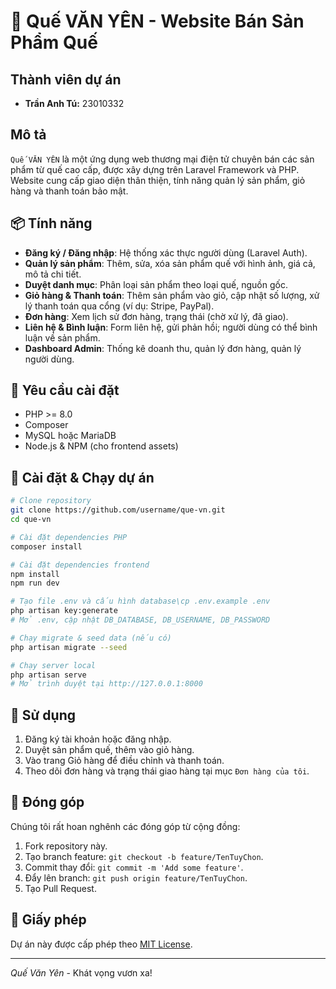 # 🍂 Quế VĂN YÊN - Website Bán Sản Phẩm Quế

## Thành viên dự án
- **Trần Anh Tú:** 23010332

## Mô tả
`Quế VĂN YÊN` là một ứng dụng web thương mại điện tử chuyên bán các sản phẩm từ quế cao cấp, được xây dựng trên Laravel Framework và PHP. Website cung cấp giao diện thân thiện, tính năng quản lý sản phẩm, giỏ hàng và thanh toán bảo mật.

## 📦 Tính năng
- **Đăng ký / Đăng nhập**: Hệ thống xác thực người dùng (Laravel Auth).
- **Quản lý sản phẩm**: Thêm, sửa, xóa sản phẩm quế với hình ảnh, giá cả, mô tả chi tiết.
- **Duyệt danh mục**: Phân loại sản phẩm theo loại quế, nguồn gốc.
- **Giỏ hàng & Thanh toán**: Thêm sản phẩm vào giỏ, cập nhật số lượng, xử lý thanh toán qua cổng (ví dụ: Stripe, PayPal).
- **Đơn hàng**: Xem lịch sử đơn hàng, trạng thái (chờ xử lý, đã giao).
- **Liên hệ & Bình luận**: Form liên hệ, gửi phản hồi; người dùng có thể bình luận về sản phẩm.
- **Dashboard Admin**: Thống kê doanh thu, quản lý đơn hàng, quản lý người dùng.

## 🚀 Yêu cầu cài đặt
- PHP >= 8.0
- Composer
- MySQL hoặc MariaDB
- Node.js & NPM (cho frontend assets)

## 🔧 Cài đặt & Chạy dự án
```bash
# Clone repository
git clone https://github.com/username/que-vn.git
cd que-vn

# Cài đặt dependencies PHP
composer install

# Cài đặt dependencies frontend
npm install
npm run dev

# Tạo file .env và cấu hình database\cp .env.example .env
php artisan key:generate
# Mở .env, cập nhật DB_DATABASE, DB_USERNAME, DB_PASSWORD

# Chạy migrate & seed data (nếu có)
php artisan migrate --seed

# Chạy server local
php artisan serve
# Mở trình duyệt tại http://127.0.0.1:8000
```

## 🔑 Sử dụng
1. Đăng ký tài khoản hoặc đăng nhập.
2. Duyệt sản phẩm quế, thêm vào giỏ hàng.
3. Vào trang Giỏ hàng để điều chỉnh và thanh toán.
4. Theo dõi đơn hàng và trạng thái giao hàng tại mục `Đơn hàng của tôi`.

## 🤝 Đóng góp
Chúng tôi rất hoan nghênh các đóng góp từ cộng đồng:
1. Fork repository này.
2. Tạo branch feature: `git checkout -b feature/TenTuyChon`.
3. Commit thay đổi: `git commit -m 'Add some feature'`.
4. Đẩy lên branch: `git push origin feature/TenTuyChon`.
5. Tạo Pull Request.

## 📄 Giấy phép
Dự án này được cấp phép theo [MIT License](LICENSE).

---
*Quế Văn Yên* - Khát vọng vươn xa!

